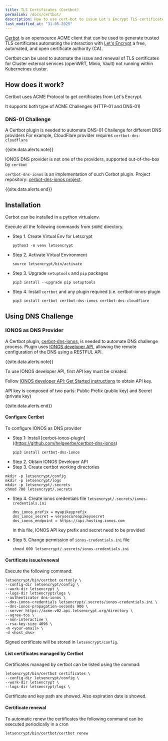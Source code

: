```yaml
---
title: TLS Certificates (Certbot)
permalink: /docs/certbot/
description: How to use cert-bot to issue Let's Encrypt TLS certificates
last_modified_at: "31-05-2025"
---
```


[Cerbot](https://certbot.eff.org/) is an opensource ACME client that can be used to generate trusted TLS certificates automating the interaction with [Let's Encrypt](https://letsencrypt.org/) a free, automated, and open certificate authority (CA).

Certbot can be used to automate the issue and renewal of TLS certificates for Cluster external services (openWRT, Minio, Vault) not running within Kubernetnes cluster.

## How does it work?
Certbot uses ACME Protocol to get certificates from Let's Encrypt.

It supports both type of ACME Challenges (HTTP-01 and DNS-01)


### DNS-01 Challenge

A Certbot plugin is needed to automate DNS-01 Challenge for different DNS providers
For example,  CloudFlare provider requires `certbot-dns-cloudflare`

{{site.data.alerts.note}}

IONOS DNS provider is not one of the providers, supported out-of-the-box by `certbot`

`certbot-dns-ionos` is an implementation of such Cerbot plugin. Project repository: [cerbot-dns-ionos project](https://github.com/helgeerbe/certbot-dns-ionos).

{{site.data.alerts.end}}



## Installation

Cerbot can be installed in a python virtualenv.

Execute all the following commands from `$HOME` directory.

-   Step 1. Create Virtual Env for Letscrypt

    ```shell
    python3 -m venv letsencrypt
    ```

-   Step 2. Activate Virtual Environment

    ```shell
    source letsencrypt/bin/activate
    ```

-   Step 3. Upgrade `setuptools` and `pip` packages

    ```shell
    pip3 install --upgrade pip setuptools
    ```

-   Step 4. Install `certbot` and any plugin required (i.e. certbot-ionos-plugin

    ```shell
    pip3 install certbot certbot-dns-ionos certbot-dns-cloudflare
    ```

## Using DNS Challenge

### IONOS as DNS Provider

A Certbot plugin, [cerbot-dns-ionos](https://github.com/helgeerbe/certbot-dns-ionos), is needed to automate DNS challenge process. Plugin uses [IONOS developer API](https://developer.hosting.ionos.es/), allowing the remote configuration of the DNS using a RESTFUL API.

{{site.data.alerts.note}}

To use IONOS developer API, first API key must be created.

Follow [IONOS developer API: Get Started instructions](https://developer.hosting.ionos.es/docs/getstarted) to obtain API key.

API key is composed of two parts:  Public Prefix (public key) and Secret (private key)

{{site.data.alerts.end}}

#### Configure Certbot

To configure IONOS as DNS provider

-  Step 1: Install [cerbot-ionos-plugin]((https://github.com/helgeerbe/certbot-dns-ionos)
   ```shell
   pip3 install certbot-dns-ionos
   ```
-   Step 2. Obtain IONOS Developer API
-   Step 3. Create certbot working directories

   ```shell
   mkdir -p letsencrypt/config
   mkdir -p letsencrypt/logs
   mkdir -p letsencrypt/.secrets
   chmod 700 letsencrypt/.secrets
   ```

-   Step 4. Create ionos credentials file `letsencrypt/.secrets/ionos-credentials.ini`

    ```
    dns_ionos_prefix = myapikeyprefix
    dns_ionos_secret = verysecureapikeysecret
    dns_ionos_endpoint = https://api.hosting.ionos.com
    ```
  
    In this file, IONOS API key prefix and secret need to be provided

-   Step 5. Change permission of `ionos-credentials.ini` file

    ```shell
    chmod 600 letsencrypt/.secrets/ionos-credentials.ini
    ```

#### Certificate issue/renewal

Execute the following command:

  ```shell
  letsencrypt/bin/certbot certonly \
  --config-dir letsencrypt/config \
  --work-dir letsencrypt \
  --logs-dir letsencrypt/logs \
  --authenticator dns-ionos \
  --dns-ionos-credentials letsencrypt/.secrets/ionos-credentials.ini \
  --dns-ionos-propagation-seconds 900 \
  --server https://acme-v02.api.letsencrypt.org/directory \
  --agree-tos \
  --non-interactive \
  --rsa-key-size 4096 \
  -m <your-email> \
  -d <host_dns>
  ```
  
  Signed certificate will be stored in `letsencrypt/config`.

#### List certificates managed by Certbot

  Certificates managed by certbot can be listed using the commad:

  ```shell
  letsencrypt/bin/certbot certificates \
  --config-dir letsencrypt/config \
  --work-dir letsencrypt \
  --logs-dir letsencrypt/logs \
  ```

  Certificate and key path are showed. Also expiration date is showed.

#### Certificate renewal

  To automatic renew the certificates the following command can be executed periodically in a cron

  ```shell
  letsencrypt/bin/certbot/certbot renew
  ```
